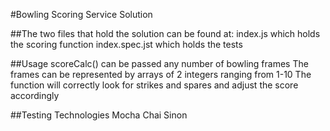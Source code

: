 #Bowling Scoring Service Solution

##The two files that hold the solution can be found at:
index.js which holds the scoring function 
index.spec.jst which holds the tests

##Usage
scoreCalc() can be passed any number of bowling frames 
The frames can be represented by arrays of 2 integers ranging from 1-10
The function will correctly look for strikes and spares and adjust the score accordingly

##Testing Technologies
Mocha 
Chai 
Sinon

